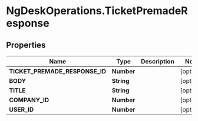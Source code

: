 # NgDeskOperations.TicketPremadeResponse

## Properties
Name | Type | Description | Notes
------------ | ------------- | ------------- | -------------
**TICKET_PREMADE_RESPONSE_ID** | **Number** |  | [optional] 
**BODY** | **String** |  | [optional] 
**TITLE** | **String** |  | [optional] 
**COMPANY_ID** | **Number** |  | [optional] 
**USER_ID** | **Number** |  | [optional] 


